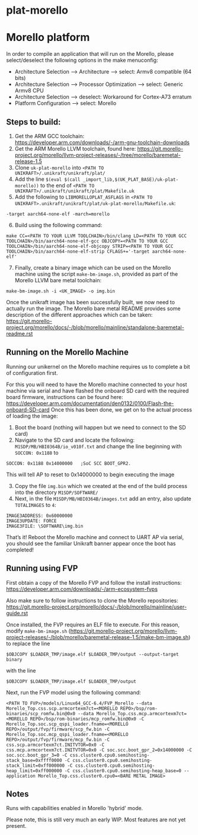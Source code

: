 # plat-morello

# Morello platform

In order to compile an application that will run on the Morello, please
select/deselect the following options in the make menuconfig:
- Architecture Selection --> Architecture --> select: Armv8 compatible (64 bits)
- Architecture Selection --> Processor Optimization --> select: Generic Armv8 CPU
- Architecture Selection --> deselect: Workaround for Cortex-A73 erratum
- Platform Configuration --> select: Morello



## Steps to build:

1. Get the ARM GCC toolchain: https://developer.arm.com/downloads/-/arm-gnu-toolchain-downloads
2. Get the ARM Morello LLVM toolchain, found here: https://git.morello-project.org/morello/llvm-project-releases/-/tree/morello/baremetal-release-1.5
3. Clone `uk-plat-morello` into `<PATH TO UNIKRAFT>/.unikraft/unikraft/plat/`
4. Add the line `$(eval $(call _import_lib,$(UK_PLAT_BASE)/uk-plat-morello))` to the end of `<PATH TO UNIKRAFT>/.unikraft/unikraft/plat/Makefile.uk`
5. Add the following to `LIBMORELLOPLAT_ASFLAGS` in `<PATH TO UNIKRAFT>.unikraft/unikraft/plat/uk-plat-morello/Makefile.uk`:

```
-target aarch64-none-elf -march=morello
```

6. Build using the following command:

```
make CC=<PATH TO YOUR LLVM TOOLCHAIN>/bin/clang LD=<PATH TO YOUR GCC TOOLCHAIN>/bin/aarch64-none-elf-gcc OBJCOPY=<PATH TO YOUR GCC TOOLCHAIN>/bin/aarch64-none-elf-objcopy STRIP=<PATH TO YOUR GCC TOOLCHAIN>/bin/aarch64-none-elf-strip CFLAGS+='-target aarch64-none-elf'
```

7. Finally, create a binary image which can be used on the Morello machine using the script `make-bm-image.sh`, provided as part of the Morello LLVM bare metal toolchain:

```
make-bm-image.sh -i <UK_IMAGE> -o img.bin
```

Once the unikraft image has been successfully built, we now need to actually run the image. The Morello bare metal README provides some description of the different approaches which can be taken: https://git.morello-project.org/morello/docs/-/blob/morello/mainline/standalone-baremetal-readme.rst 


## Running on the Morello Machine

Running our unikernel on the Morello machine requires us to complete a bit of configuration first. 

For this you will need to have the Morello machine connected to your host machine via serial and have flashed the onboard SD card with the required board firmware, instructions can be found here: https://developer.arm.com/documentation/den0132/0100/Flash-the-onboard-SD-card
Once this has been done, we get on to the actual process of loading the image:

1. Boot the board (nothing will happen but we need to connect to the SD card)
2. Navigate to the SD card and locate the following: `M1SDP/MB/HBI0364B/io_v010f.txt` and change the line beginning with `SOCCON: 0x1188` to 
```
SOCCON: 0x1188 0x14000000   ;SoC SCC BOOT_GPR2. 
```
This will tell AP to reset to 0x14000000 to begin executing the image

3. Copy the file `img.bin` which we created at the end of the build process into the directory `M1SDP/SOFTWARE/`
4. Next, in the file `M1SDP/MB/HBI0364B/images.txt` add an entry, also update `TOTALIMAGES` to `4`:

```
IMAGE3ADDRESS: 0x60000000
IMAGE3UPDATE: FORCE
IMAGE3FILE: \SOFTWARE\img.bin
```

That’s it! Reboot the Morello machine and connect to UART AP via serial, you should see the familiar Unikraft banner appear once the boot has completed! 


## Running using FVP

First obtain a copy of the Morello FVP and follow the install instructions: https://developer.arm.com/downloads/-/arm-ecosystem-fvps

Also make sure to follow instructions to clone the Morello repositories: https://git.morello-project.org/morello/docs/-/blob/morello/mainline/user-guide.rst

Once installed, the FVP requires an ELF file to execute. For this reason, modify `make-bm-image.sh` (https://git.morello-project.org/morello/llvm-project-releases/-/blob/morello/baremetal-release-1.5/make-bm-image.sh) to replace the line

```
$OBJCOPY $LOADER_TMP/image.elf $LOADER_TMP/output --output-target binary
```

with the line

```
$OBJCOPY $LOADER_TMP/image.elf $LOADER_TMP/output
```

Next, run the FVP model using the following command:

```
<PATH TO FVP>/models/Linux64_GCC-6.4/FVP_Morello --data Morello_Top.css.scp.armcortexm7ct=<MORELLO REPO>/bsp/rom-binaries/scp_romfw.bin@0x0 --data Morello_Top.css.mcp.armcortexm7ct=<MORELLO REPO>/bsp/rom-binaries/mcp_romfw.bin@0x0 -C Morello_Top.soc.scp_qspi_loader.fname=<MORELLO REPO>/output/fvp/firmware/scp_fw.bin -C Morello_Top.soc.mcp_qspi_loader.fname=<MORELLO REPO>/output/fvp/firmware/mcp_fw.bin -C css.scp.armcortexm7ct.INITVTOR=0x0 -C css.mcp.armcortexm7ct.INITVTOR=0x0 -C soc.scc.boot_gpr_2=0x14000000 -C soc.scc.boot_gpr_3=0 -C css.cluster0.cpu0.semihosting-stack_base=0xffff0000 -C css.cluster0.cpu0.semihosting-stack_limit=0xff000000 -C css.cluster0.cpu0.semihosting-heap_limit=0xff000000 -C css.cluster0.cpu0.semihosting-heap_base=0 --application Morello_Top.css.cluster0.cpu0=<BARE METAL IMAGE>
```


## Notes

Runs with capabilities enabled in Morello 'hybrid' mode.

Please note, this is still very much an early WIP. Most features are not yet present.
